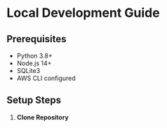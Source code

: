# Local Development Guide

## Prerequisites
- Python 3.8+
- Node.js 14+
- SQLite3
- AWS CLI configured

## Setup Steps

1. **Clone Repository** 